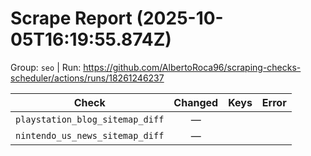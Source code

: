 # Scrape Report (2025-10-05T16:19:55.874Z)

Group: `seo`  |  Run: https://github.com/AlbertoRoca96/scraping-checks-scheduler/actions/runs/18261246237

| Check | Changed | Keys | Error |
|---|:---:|:--|:--|
| `playstation_blog_sitemap_diff` | — |  |  |
| `nintendo_us_news_sitemap_diff` | — |  |  |

